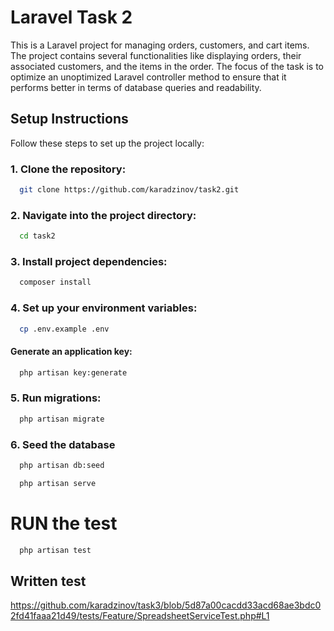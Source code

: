 # Laravel Task 2

This is a Laravel project for managing orders, customers, and cart items. The project contains several functionalities like displaying orders, their associated customers, and the items in the order. The focus of the task is to optimize an unoptimized Laravel controller method to ensure that it performs better in terms of database queries and readability.

## Setup Instructions

Follow these steps to set up the project locally:

### 1. Clone the repository:
```bash
  git clone https://github.com/karadzinov/task2.git
```
### 2. Navigate into the project directory:
```bash
  cd task2
```
### 3. Install project dependencies:
```bash
  composer install
```
### 4. Set up your environment variables:
```bash
  cp .env.example .env
```
#### Generate an application key:
```bash
  php artisan key:generate
```
### 5. Run migrations:
```bash
  php artisan migrate
```
### 6. Seed the database 
```bash
  php artisan db:seed
```
```bash
  php artisan serve
```
# RUN the test

```bash
  php artisan test
```

## Written test
https://github.com/karadzinov/task3/blob/5d87a00cacdd33acd68ae3bdc02fd41faaa21d49/tests/Feature/SpreadsheetServiceTest.php#L1
